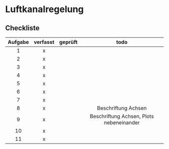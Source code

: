 # Luftkanalregelung

## Checkliste
| Aufgabe | verfasst | geprüft | todo |
|:-------:|:--------:|:-------:|:----:|
|  1      | x        |         |      |
|  2      | x        |         |      |
|  3      | x        |         |      |
|  4      | x        |         |      |
|  5      | x        |         |      |
|  6      | x        |         |      |
|  7      | x        |         |      |
|  8      | x        |         | Beschriftung Achsen |
|  9      | x        |         | Beschriftung Achsen, Plots nebeneinander |
| 10      | x        |         |      |
| 11      | x        |         |      |
